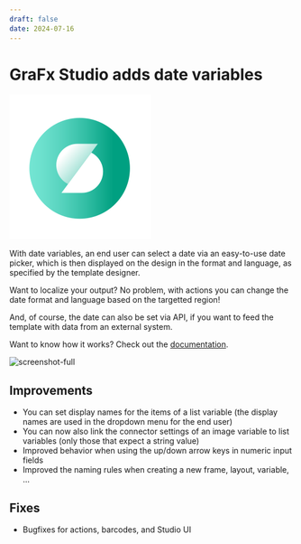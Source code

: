 ```yaml
---
draft: false
date: 2024-07-16
---
```


# GraFx Studio adds date variables

![rn_icon](icon-GraFx-Studio.svg)

With date variables, an end user can select a date via an easy-to-use date picker, which is then displayed on the design in the format and language, as specified by the template designer.

Want to localize your output? No problem, with actions you can change the date format and language based on the targetted region!

And, of course, the date can also be set via API, if you want to feed the template with data from an external system.

Want to know how it works? Check out the [documentation](../../../../../GraFx-Studio/guides/template-variables/date/).

![screenshot-full](/release-notes/releasenotesassets/date-variable.gif)

<!-- more -->

## Improvements

- You can set display names for the items of a list variable (the display names are used in the dropdown menu for the end user)
- You can now also link the connector settings of an image variable to list variables (only those that expect a string value)
- Improved behavior when using the up/down arrow keys in numeric input fields
- Improved the naming rules when creating a new frame, layout, variable, ...

## Fixes

- Bugfixes for actions, barcodes, and Studio UI
